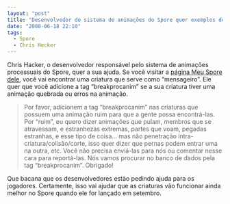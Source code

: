 ```yaml
---
layout: "post"
title: "Desenvolvedor do sistema de animações do Spore quer exemplos de criaturas com animações quebradas"
date: "2008-06-18 22:10"
tags:
  - Spore
  - Chris Hecker
---
```


Chris Hacker, o desenvolvedor responsável pelo sistema de animações processuais do Spore, quer a sua ajuda. Se você visitar a [página Meu Spore dele](http://www.spore.com/sporepedia#qry=srch-maxischecker%3Asast-500000030628), você vai encontrar uma criatura que serve como “mensageiro”. Ele quer que você adicione a tag “breakprocanim” se a sua criatura tiver uma animação quebrada ou erros na animação.

> Por favor, adicionem a tag “breakprocanim” nas criaturas que possuem uma animação ruim para que a gente possa encontrá-las. Por “ruim”, eu quero dizer animações que pulam, membros que se atravessam, e estranhezas extremas, partes que voam, pegadas estranhas, e esse tipo de coisa… mas não penetração intra-criatura/colisão/corte, isso quer dizer que pernas podem entrar uma na outra, etc. Você não precisa enviá-las para nós ou comentar nesse cara para reportá-las. Nós vamos procurar no banco de dados pela tag “breakprocanim”. Obrigado!

Que bacana que os desenvolvedores estào pedindo ajuda para os jogadores. Certamente, isso vai ajudar que as criaturas vão funcionar ainda melhor no Spore quando ele for lançado em setembro.
